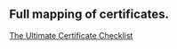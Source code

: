 ## Full mapping of certificates.

[The Ultimate Certificate Checklist](https://pauljerimy.com/security-certification-roadmap/)

